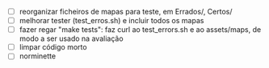 - [ ] reorganizar ficheiros de mapas para teste, em Errados/, Certos/
- [ ] melhorar tester (test_erros.sh) e incluir todos os mapas
- [ ] fazer regar "make tests": faz curl ao test_errors.sh e ao assets/maps,
de modo a ser usado na avaliação
- [ ] limpar código morto
- [ ] norminette
